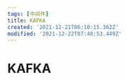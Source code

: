 ```yaml
---
tags: [中间件]
title: KAFKA
created: '2021-12-21T06:10:15.362Z'
modified: '2021-12-22T07:40:53.449Z'
---
```


# KAFKA
